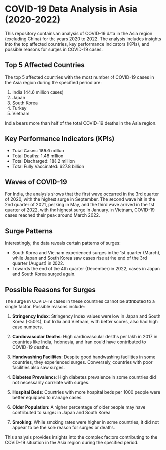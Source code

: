 
# COVID-19 Data Analysis in Asia (2020-2022)

This repository contains an analysis of COVID-19 data in the Asia region (excluding China) for the years 2020 to 2022. The analysis includes insights into the top affected countries, key performance indicators (KPIs), and possible reasons for surges in COVID-19 cases. 

## Top 5 Affected Countries

The top 5 affected countries with the most number of COVID-19 cases in the Asia region during the specified period are:

1. India (44.6 million cases)
2. Japan
3. South Korea
4. Turkey
5. Vietnam

India bears more than half of the total COVID-19 deaths in the Asia region.

## Key Performance Indicators (KPIs)

- Total Cases: 189.6 million
- Total Deaths: 1.48 million
- Total Discharged: 188.2 million
- Total Fully Vaccinated: 627.8 billion

## Waves of COVID-19

For India, the analysis shows that the first wave occurred in the 3rd quarter of 2020, with the highest surge in September. The second wave hit in the 2nd quarter of 2021, peaking in May, and the third wave arrived in the 1st quarter of 2022, with the highest surge in January. In Vietnam, COVID-19 cases reached their peak around March 2022.

## Surge Patterns

Interestingly, the data reveals certain patterns of surges:

- South Korea and Vietnam experienced surges in the 1st quarter (March), while Japan and South Korea saw cases rise at the end of the 3rd quarter (August) in 2022.
- Towards the end of the 4th quarter (December) in 2022, cases in Japan and South Korea surged again.

## Possible Reasons for Surges

The surge in COVID-19 cases in these countries cannot be attributed to a single factor. Possible reasons include:

1. **Stringency Index**: Stringency Index values were low in Japan and South Korea (<50%), but India and Vietnam, with better scores, also had high case numbers.

2. **Cardiovascular Deaths**: High cardiovascular deaths per lakh in 2017 in countries like India, Indonesia, and Iran could have contributed to COVID-19 deaths.

3. **Handwashing Facilities**: Despite good handwashing facilities in some countries, they experienced surges. Conversely, countries with poor facilities also saw surges.

4. **Diabetes Prevalence**: High diabetes prevalence in some countries did not necessarily correlate with surges.

5. **Hospital Beds**: Countries with more hospital beds per 1000 people were better equipped to manage cases.

6. **Older Population**: A higher percentage of older people may have contributed to surges in Japan and South Korea.

7. **Smoking**: While smoking rates were higher in some countries, it did not appear to be the sole reason for surges or deaths.

This analysis provides insights into the complex factors contributing to the COVID-19 situation in the Asia region during the specified period.
